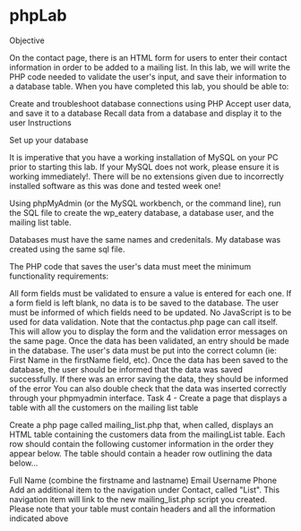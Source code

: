 # phpLab

Objective

On the contact page, there is an HTML form for users to enter their contact information in order to be added to a mailing list. In this lab, we will write the PHP code needed to validate the user's input, and save their information to a database table. When you have completed this lab, you should be able to:

Create and troubleshoot database connections using PHP
Accept user data, and save it to a database
Recall data from a database and display it to the user
Instructions

Set up your database

It is imperative that you have a working installation of MySQL on your PC prior to starting this lab. If your MySQL does not work, please ensure it is working immediately!. There will be no extensions given due to incorrectly installed software as this was done and tested week one!

Using phpMyAdmin (or the MySQL workbench, or the command line), run the SQL file to create the wp_eatery database, a database user, and the mailing list table.

Databases must have the same names and credenitals. My database was created using the same sql file. 

The PHP code that saves the user's data must meet the minimum functionality requirements:

All form fields must be validated to ensure a value is entered for each one. If a form field is left blank, no data is to be saved to the database. The user must be informed of which fields need to be updated. No JavaScript is to be used for data validation.
Note that the contactus.php page can call itself. This will allow you to display the form and the validation error messages on the same page.
Once the data has been validated, an entry should be made in the database. The user's data must be put into the correct column (ie: First Name in the firstName field, etc).
Once the data has been saved to the database, the user should be informed that the data was saved successfully. If there was an error saving the data, they should be informed of the error
You can also double check that the data was inserted correctly through your phpmyadmin interface.
Task 4 - Create a page that displays a table with all the customers on the mailing list table

Create a php page called mailing_list.php that, when called, displays an HTML table containing the customers data from the mailingList table.
Each row should contain the following customer information in the order they appear below. The table should contain a header row outlining the data below...

Full Name (combine the firstname and lastname)
Email
Username
Phone
Add an additional item to the navigation under Contact, called "List". This navigation item will link to the new mailing_list.php script you created.
Please note that your table must contain headers and all the information indicated above
